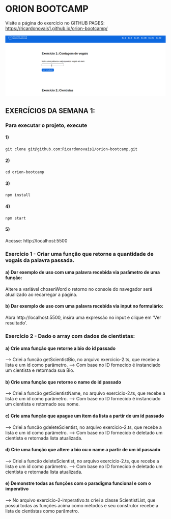 # ORION BOOTCAMP

Visite a página do exercício no GITHUB PAGES: https://ricardonovais1.github.io/orion-bootcamp/

![Preview](public/img/app-ex-3.gif)

## EXERCÍCIOS DA SEMANA 1:

### Para executar o projeto, execute

#### 1)

```git clone git@github.com:Ricardonovais1/orion-bootcamp.git```

#### 2)

```cd orion-bootcamp```

#### 3)

```npm install```

#### 4)

```npm start```

#### 5)

Acesse: http://localhost:5500

### Exercício 1 - Criar uma função que retorne a quantidade de vogais da palavra passada.

#### a) Dar exemplo de uso com uma palavra recebida via parâmetro de uma função:

Altere a variável chosenWord o retorno no console do navegador será atualizado ao recarregar a página.

#### b) Dar exemplo de uso com uma palavra recebida via input no formulário:

Abra http://localhost:5500, insira uma expressão no input e clique em 'Ver resultado'.

### Exercício 2 - Dado o array com dados de cientistas:

#### a) Crie uma função que retorne a bio do id passado

--> Criei a funcão getScientistBio, no arquivo exercicio-2.ts, que recebe a lista e um id como parâmetro.
--> Com base no ID fornecido é instanciado um cientista e retornada sua Bio.

#### b) Crie uma função que retorne o name do id passado

--> Criei a funcão getScientistName, no arquivo exercicio-2.ts, que recebe a lista e um id como parâmetro.
--> Com base no ID fornecido é instanciado um cientista e retornado seu nome.

#### c) Crie uma função que apague um item da lista a partir de um id passado

--> Criei a funcão gdeleteScientist, no arquivo exercicio-2.ts, que recebe a lista e um id como parâmetro.
--> Com base no ID fornecido é deletado um cientista e retornada lista atualizada.

#### d) Crie uma função que altere a bio ou o name a partir de um id passado

--> Criei a funcão deleteScientist, no arquivo exercicio-2.ts, que recebe a lista e um id como parâmetro.
--> Com base no ID fornecido é deletado um cientista e retornada lista atualizada.

#### e) Demonstre todas as funções com o paradigma funcional e com o imperativo

--> No arquivo exercicio-2-imperativo.ts criei a classe ScientistList, que possui todas as funções acima como métodos e seu construtor recebe a lista de cientistas como parâmetro.


